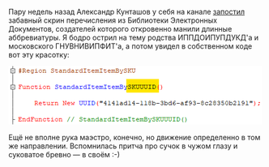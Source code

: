 ﻿Пару недель назад Александр Кунташов у себя на канале [запостил](https://t.me/kuntashov_devnotes/479) забавный скрин перечисления из Библиотеки Электронных Документов, создателей которого откровенно манили длинные аббревиатуры. Я бодро острил на тему родства ИППДОИПУПДУКД'а и московского ГНУВНИВИПФИТ'а, а потом увидел в собственном коде вот эту красотку:

![SKUUUID](skuuuid.png)

Ещё не вполне рука маэстро, конечно, но движение определенно в том же направлении. Вспомнилась притча про сучок в чужом глазу и суковатое бревно — в своём :-)